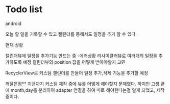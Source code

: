 # Todo list
android

오늘 할 일을 기록할 수 있고 캘린더를 통해서도 일정을 추가 할 수 있다

현재 상황

캘린더뷰에 일정을 추가기능 만드는 중
-에러상황
리사이클러뷰로 여러개의 일정을 추가하도록 예정
캘린더뷰의 position 값을 어떻게 받아야할지 고민

RecyclerView로 커스텀 캘린더를 만들어 일정 추가,삭제 기능을 추가할 예정

깨달은점**
지금까지 커스텀 제작 중에 뷰를 어떻게 해야할지 문제였다. 하지만 고생 끝에 month,day를 분리하여 adapter 연결을 하여 따로 해야한다는걸 알게 되었고, 제작 중이다.
